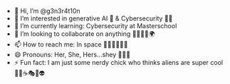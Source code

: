 - 👋 Hi, I’m @g3n3r4t10n
- 👀 I’m interested in generative AI 🤖 & Cybersecurity 👩‍💻
- 🌱 I’m currently learning: Cybersecurity at Masterschool
- 💞️ I’m looking to collaborate on anything 🙋🏼‍♀️🎲🌍
- 📫 How to reach me: In space 🚀👩🏼‍🚀🤘🏼
- 😄 Pronouns: Her, She, Hers...shey 🍫👧🏼
- ⚡ Fun fact: I am just some nerdy chick who thinks aliens are super cool 👩‍💻☕🎭🤓👽

<!---
g3n3r4t10n/g3n3r4t10n is a ✨ special ✨ repository because its `README.md` (this file) appears on your GitHub profile.
You can click the Preview link to take a look at your changes.
--->
